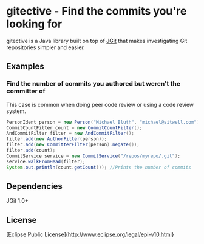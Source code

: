 # gitective - Find the commits you're looking for

gitective is a Java library built on top of [JGit](http://www.eclipse.org/jgit) that makes investigating Git repositories simpler and easier.

## Examples

### Find the number of commits you authored but weren't the committer of
This case is common when doing peer code review or using a code review system.

```java
PersonIdent person = new Person("Michael Bluth", "michael@sitwell.com");
CommitCountFilter count = new CommitCountFilter();
AndCommitFilter filter = new AndCommitFilter();
filter.add(new AuthorFilter(person));
filter.add(new CommitterFilter(person).negate());
filter.add(count);
CommitService service = new CommitService("/repos/myrepo/.git"); 
service.walkFromHead(filter);
System.out.println(count.getCount()); //Prints the number of commits
```

## Dependencies
JGit 1.0+

## License
[Eclipse Public License](http://www.eclipse.org/legal/epl-v10.html}